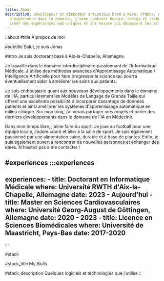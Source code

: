 ```yaml
---
title: About
description: Développeur et directeur artistique basé à Nice, France. Avec plus de 6 ans
  d'expérience dans le domaine, j'aime combiner beauté, design et technologie pour
  créer des expériences web uniques et sur mesure qui dépassent les attentes de mes clients.
---
```


::about
#title
À propos de moi

#subtitle
Salut, je suis Jonas

#intro
Je suis doctorant basé à Aix-la-Chapelle, Allemagne.

Je travaille dans le domaine interdisciplinaire passionnant de l'Informatique Médicale. J'utilise des méthodes avancées d'Apprentissage Automatique / Intelligence Artificielle pour faire progresser la science qui pourra éventuellement aider à améliorer les soins aux patients.

Je suis enthousiaste quant aux nouveaux développements dans le domaine de l'IA, particulièrement les Modèles de Langage de Grande Taille qui offrent une excellente possibilité d'incorporer davantage de données patients et ainsi améliorer les systèmes d'apprentissage automatique en milieu clinique. Sur mon blog, j'aimerais partager mes projets et parler des derniers développements dans le domaine de l'IA en Médecine.

Dans mon temps libre, j'aime faire du sport. Je joue au football pour une équipe locale, j'adore courir et aller à la salle de sport. Je suis également passionné par une alimentation saine, durable et à base de plantes. Enfin, je suis également ouvert à rencontrer de nouvelles personnes et échanger des idées. N'hésitez pas à me contacter !

#experiences
  :::experiences
  ---
  experiences:
    - title: Doctorant en Informatique Médicale
      where: Université RWTH d'Aix-la-Chapelle, Allemagne
      date: 2023 - Aujourd'hui
    - title: Master en Sciences Cardiovasculaires
      where: Université Georg-August de Göttingen, Allemagne
      date: 2020 - 2023
    - title: Licence en Sciences Biomédicales
      where: Université de Maastricht, Pays-Bas
      date: 2017-2020
  ---
  :::

#stack

#stack_title
My Skills

#stack_description
Quelques logiciels et technologies que j'utilise
::